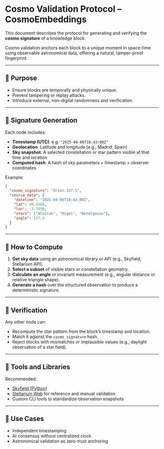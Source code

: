 # Cosmo Validation Protocol – CosmoEmbeddings

This document describes the protocol for generating and verifying the **cosmo signature** of a knowledge block.

Cosmo validation anchors each block to a unique moment in space-time using observable astronomical data, offering a natural, tamper-proof fingerprint.

---

## 🔹 Purpose

- Ensure blocks are temporally and physically unique.
- Prevent tampering or replay attacks.
- Introduce external, non-digital randomness and verification.

---

## 🔹 Signature Generation

Each node includes:

- **Timestamp (UTC)**: e.g. `"2025-04-06T18:43:00Z"`
- **Geolocation**: Latitude and longitude (e.g., Madrid, Spain)
- **Sky snapshot**: A selected constellation or star pattern visible at that time and location
- **Computed hash**: A hash of sky parameters + timestamp + observer coordinates

Example:
```json
{
  "cosmo_signature": "Orion-127.5",
  "source_data": {
    "datetime": "2025-04-06T18:43:00Z",
    "lat": 40.4168,
    "lon": -3.7038,
    "stars": ["Alnitak", "Rigel", "Betelgeuse"],
    "angle": 127.5
  }
}
```

---

## 🔹 How to Compute

1. **Get sky data** using an astronomical library or API (e.g., Skyfield, Stellarium API).
2. **Select a subset** of visible stars or constellation geometry.
3. **Calculate an angle** or invariant measurement (e.g., angular distance or relative triangle shape).
4. **Generate a hash** over the structured observation to produce a deterministic signature.

---

## 🔹 Verification

Any other node can:

- Recompute the star pattern from the block’s timestamp and location.
- Match it against the `cosmo_signature` hash.
- Reject blocks with mismatches or implausible values (e.g., daylight observation of a star field).

---

## 🔹 Tools and Libraries

Recommended:
- [Skyfield (Python)](https://rhodesmill.org/skyfield/)
- [Stellarium Web](https://stellarium-web.org/) for reference and manual validation
- Custom CLI tools to standardize observation snapshots

---

## 🔹 Use Cases

- Independent timestamping
- AI consensus without centralized clock
- Astronomical validation as zero-trust anchoring
